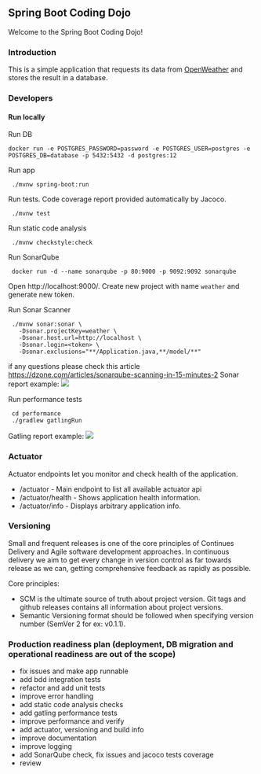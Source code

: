 Spring Boot Coding Dojo
---

Welcome to the Spring Boot Coding Dojo!

### Introduction

This is a simple application that requests its data from [OpenWeather](https://openweathermap.org/) and stores the result in a database.

### Developers 

#### Run locally
Run DB

```docker run -e POSTGRES_PASSWORD=password -e POSTGRES_USER=postgres -e POSTGRES_DB=database -p 5432:5432 -d postgres:12```

Run app

```
 ./mvnw spring-boot:run
```

Run tests. Code coverage report provided automatically by Jacoco.
```
 ./mvnw test
```

Run static code analysis

```
 ./mvnw checkstyle:check
```

Run SonarQube 

```
 docker run -d --name sonarqube -p 80:9000 -p 9092:9092 sonarqube
```
Open http://localhost:9000/. Create new project with name `weather` and generate new token.

Run Sonar Scanner

```
 ./mvnw sonar:sonar \
   -Dsonar.projectKey=weather \
   -Dsonar.host.url=http://localhost \
   -Dsonar.login=<token> \
   -Dsonar.exclusions="**/Application.java,**/model/**"
```
if any questions please check this article https://dzone.com/articles/sonarqube-scanning-in-15-minutes-2
Sonar report example:
![](./sonar-report.png)

Run performance tests
```
 cd performance
 ./gradlew gatlingRun
```
Gatling report example:
![](./gatling-report.png)

### Actuator
Actuator endpoints let you monitor and check health of the application.
 -  /actuator - Main endpoint to list all available actuator api 
 -  /actuator/health - Shows application health information.
 -  /actuator/info - Displays arbitrary application info.

### Versioning
Small and frequent releases is one of the core principles of Continues Delivery and Agile software development approaches.  In continuous delivery we aim to get every change in version control as far towards release as we can, getting comprehensive feedback as rapidly as possible.

Core principles:
 - SCM is the ultimate source of truth about project version. Git tags and github releases contains all information about project versions.
 - Semantic Versioning format should be followed when specifying version number (SemVer 2 for ex: v0.1.1).
 
### Production readiness plan (deployment, DB migration and operational readiness are out of the scope)
 - fix issues and make app runnable
 - add bdd integration tests
 - refactor and add unit tests
 - improve error handling
 - add static code analysis checks
 - add gatling performance tests
 - improve performance and verify
 - add actuator, versioning and build info
 - improve documentation
 - improve logging
 - add SonarQube check, fix issues and jacoco tests coverage
 - review
